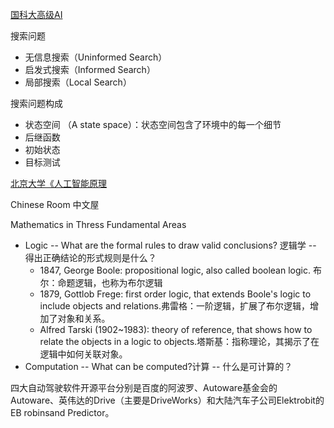 [国科大高级AI](https://www.bilibili.com/video/BV17y4y1U7wW/?spm_id_from=333.788.recommend_more_video.0)

搜索问题
* 无信息搜索（Uninformed Search）
* 启发式搜索（Informed Search）
* 局部搜索（Local Search）

搜索问题构成
* 状态空间 （A state space）：状态空间包含了环境中的每一个细节
* 后继函数
* 初始状态
* 目标测试

[北京大学《人工智能原理](https://www.bilibili.com/video/BV154411874o?p=2)


Chinese Room 中文屋

Mathematics in Thress Fundamental Areas
* Logic -- What are the formal rules to draw valid conclusions? 逻辑学 -- 得出正确结论的形式规则是什么？
  * 1847, George Boole: propositional logic, also called boolean logic. 布尔：命题逻辑，也称为布尔逻辑
  * 1879, Gottlob Frege: first order logic, that extends Boole's logic to include objects and relations.弗雷格：一阶逻辑，扩展了布尔逻辑，增加了对象和关系。
  * Alfred Tarski (1902~1983): theory of reference, that shows how to relate the objects in a logic to objects.塔斯基：指称理论，其揭示了在逻辑中如何关联对象。
* Computation -- What can be computed?计算 -- 什么是可计算的？


四大自动驾驶软件开源平台分别是百度的阿波罗、Autoware基金会的Autoware、英伟达的Drive（主要是DriveWorks）和大陆汽车子公司Elektrobit的EB robinsand Predictor。